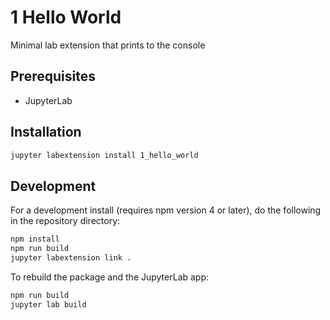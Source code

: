 # 1 Hello World

Minimal lab extension that prints to the console

## Prerequisites

* JupyterLab

## Installation

```bash
jupyter labextension install 1_hello_world
```

## Development

For a development install (requires npm version 4 or later), do the following in the repository directory:

```bash
npm install
npm run build
jupyter labextension link .
```

To rebuild the package and the JupyterLab app:

```bash
npm run build
jupyter lab build
```

